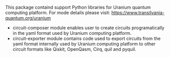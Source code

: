 
This package containd support Python libraries for Uranium quantum computing platform. 
For mode details please visit: https://www.transilvania-quantum.org/uranium

- circuit-composer module enables user to create circuits programatically in the yaml format used by Uranium computing platform.
- circuit-exporter module contains code used to export circuits from the yaml format internally used by Uranium computing platform to other circuit formats like Qiskit, OpenQasm, Cirq, quil and pyquil.
